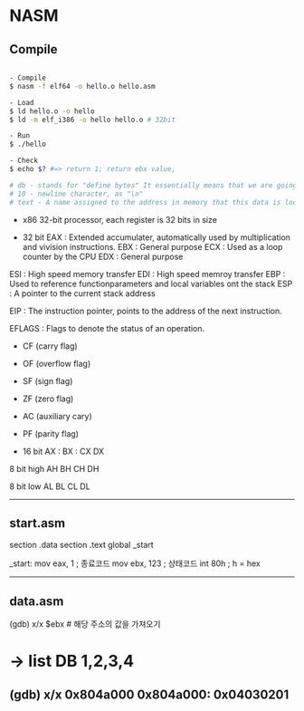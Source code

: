 # NASM

## Compile

```bash

- Compile
$ nasm -f elf64 -o hello.o hello.asm

- Load
$ ld hello.o -o hello
$ ld -m elf_i386 -o hello hello.o # 32bit

- Run
$ ./hello

- Check
$ echo $? #=> return 1; return ebx value,

# db - stands for "define bytes" It essentially means that we are going to define some raw bytes of data to insert into our code
# 10 - newline character, as "\n"
# text - A name assigned to the address in memory that this data is located in.
```

- x86 32-bit processor, each register is 32 bits in size

- 32 bit
EAX : Extended accumulater, automatically used by multiplication and vivision instructions.
EBX : General purpose
ECX : Used as a loop counter by the CPU
EDX : General purpose

ESI : High speed memory transfer
EDI : High speed memroy transfer
EBP : Used to reference functionparameters and local variables ont the stack
ESP : A pointer to the current stack address

EIP : The instruction pointer, points to the address of the next instruction.

EFLAGS : Flags to denote the status of an operation.
- CF (carry flag)
- OF (overflow flag)
- SF (sign flag)
- ZF (zero flag)
- AC (auxiliary cary)
- PF (parity flag)

- 16 bit
AX :
BX :
CX
DX

8 bit high
AH
BH
CH
DH

8 bit low
AL
BL
CL
DL

--------------------------------------------

## start.asm

section .data
section .text
global _start

_start:
	mov eax, 1 ; 종료코드
	mov ebx, 123 ; 상태코드
	int 80h ; h = hex

--------------------------------------------

## data.asm ##

(gdb) x/x $ebx  # 해당 주소의 값을 가져오기

# -> list DB 1,2,3,4
(gdb) x/x 0x804a000
0x804a000:      0x04030201
--------------------------------------------
